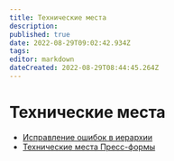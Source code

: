 ```yaml
---
title: Технические места
description: 
published: true
date: 2022-08-29T09:02:42.934Z
tags: 
editor: markdown
dateCreated: 2022-08-29T08:44:45.264Z
---
```

# Технические места

* [Исправление ошибок в иерархии](ispravlenie-oshibok-v-ierarkhii.md)
* [Технические места Пресс-формы](tekhnicheskie-mesta-press-formy.md)
